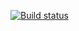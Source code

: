 [![Build status](https://ci.appveyor.com/api/projects/status/m46qdo22qbu62hbu/branch/master?svg=true)](https://ci.appveyor.com/project/xielongjiang/security/branch/master)
